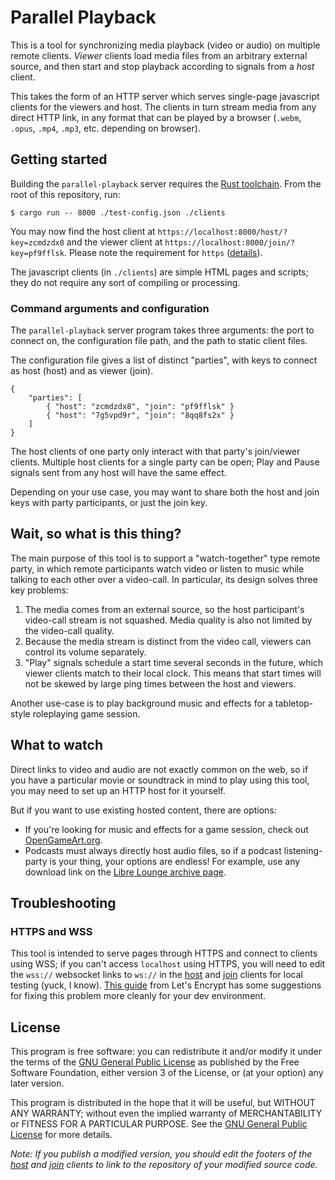 # Parallel Playback

This is a tool for synchronizing media playback (video or audio) on
multiple remote clients.  *Viewer* clients load media files from an
arbitrary external source, and then start and stop playback according
to signals from a *host* client.

This takes the form of an HTTP server which serves single-page
javascript clients for the viewers and host.  The clients in turn
stream media from any direct HTTP link, in any format that can be
played by a browser (`.webm`, `.opus`, `.mp4`, `.mp3`, etc. depending
on browser).

## Getting started

Building the `parallel-playback` server requires the [Rust
toolchain][install-rust].  From the root of this repository, run:

    $ cargo run -- 8000 ./test-config.json ./clients

You may now find the host client at
`https://localhost:8000/host/?key=zcmdzdx8` and the viewer client at
`https://localhost:8000/join/?key=pf9fflsk`.  Please note the requirement for
`https` ([details](#https-and-wss)).

The javascript clients (in `./clients`) are simple HTML pages and
scripts; they do not require any sort of compiling or processing.

### Command arguments and configuration

The `parallel-playback` server program takes three arguments: the port
to connect on, the configuration file path, and the path to static
client files.

The configuration file gives a list of distinct "parties", with keys
to connect as host (host) and as viewer (join).

    {
        "parties": [
            { "host": "zcmdzdx8", "join": "pf9fflsk" }
            { "host": "7g5vpd9r", "join": "8qq8fs2x" }
        ]
    }

The host clients of one party only interact with that party's
join/viewer clients.  Multiple host clients for a single party can be
open; Play and Pause signals sent from any host will have the same
effect.

Depending on your use case, you may want to share both the host and
join keys with party participants, or just the join key.

## Wait, so what is this thing?

The main purpose of this tool is to support a "watch-together" type
remote party, in which remote participants watch video or listen to
music while talking to each other over a video-call.  In particular,
its design solves three key problems:

1. The media comes from an external source, so the host participant's
   video-call stream is not squashed.  Media quality is also not
   limited by the video-call quality.
2. Because the media stream is distinct from the video call, viewers
   can control its volume separately.
3. "Play" signals schedule a start time several seconds in the future,
   which viewer clients match to their local clock.  This means that
   start times will not be skewed by large ping times between the host
   and viewers.

Another use-case is to play background music and effects for a
tabletop-style roleplaying game session.

## What to watch

Direct links to video and audio are not exactly common on the web, so
if you have a particular movie or soundtrack in mind to play using
this tool, you may need to set up an HTTP host for it yourself.

But if you want to use existing hosted content, there are options:

- If you're looking for music and effects for a game session, check
  out [OpenGameArt.org][oga-music].
- Podcasts must always directly host audio files, so if a podcast
  listening-party is your thing, your options are endless!  For
  example, use any download link on the [Libre Lounge archive
  page][lla].

## Troubleshooting

### HTTPS and WSS

This tool is intended to serve pages through HTTPS and connect to
clients using WSS; if you can't access `localhost` using HTTPS, you
will need to edit the `wss://` websocket links to `ws://` in the
[host](./clients/host/index.js) and [join](./clients/host/index.js)
clients for local testing (yuck, I know).  [This guide][localcert]
from Let's Encrypt has some suggestions for fixing this problem more
cleanly for your dev environment.

## License

This program is free software: you can redistribute it and/or modify
it under the terms of the [GNU General Public License][gpl3] as
published by the Free Software Foundation, either version 3 of the
License, or (at your option) any later version.

This program is distributed in the hope that it will be useful, but
WITHOUT ANY WARRANTY; without even the implied warranty of
MERCHANTABILITY or FITNESS FOR A PARTICULAR PURPOSE.  See the [GNU
General Public License][gpl3] for more details.

*Note: If you publish a modified version, you should edit the footers
of the [host](./clients/host/index.html) and
[join](./clients/join/index.html) clients to link to the repository of
your modified source code.*


[install-rust]: https://www.rust-lang.org/tools/install
[oga-music]: https://opengameart.org/art-search-advanced?keys=&field_art_type_tid%5B%5D=12&sort_by=count&sort_order=DESC
[lla]: https://librelounge.org/archive/
[localcert]: https://letsencrypt.org/docs/certificates-for-localhost/
[gpl3]: https://www.gnu.org/licenses/gpl-3.0.html
